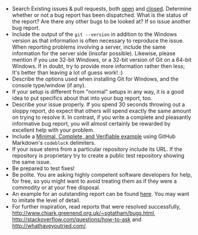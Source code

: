 * Search Existing issues & pull requests, both [open](https://github.com/git-for-windows/git/issues?q=is%3Aopen) and [closed](https://github.com/git-for-windows/git/issues?q=is%3Aclosed). Determine whether or not a bug report has been dispatched. What is the status of the report? Are there any other bugs to be looked at? If so issue another bug report.
* Include the output of the `git --version` in addition to the Windows version as that information is often necessary to reproduce the issue. When reporting problems involving a server, include the same information for the server side (insofar possible). Likewise, please mention if you use 32-bit Windows, or a 32-bit version of Git on a 64-bit Windows. If in doubt, try to provide more information rather then less; It's better than leaving a lot of guess work! :)
* Describe the options used when installing Git for Windows, and the console type/window (if any).
* If your setup is different from "normal" setups in any way, it is a good idea to put specifics about that into your bug report, too.
* Describe your issue properly. If you spend 30 seconds throwing out a sloppy report, do expect that others will spend exactly the same amount on trying to resolve it. In contrast, if you write a complete and pleasantly informative bug report, you will almost certainly be rewarded by excellent help with your problem.
* Include a [Minimal, Complete, and Verifiable example](http://stackoverflow.com/help/mcve) using GitHub Markdown's `codeblock` delimiters.
* If your issue stems from a particular repository include its URL. If the repository is proprietary try to create a public test repository showing the same issue.
* Be prepared to test fixes!
* Be polite. You are asking highly competent software developers for help, for free, so you might want to avoid treating them as if they were a commodity or at your free disposal.
* An example for an outstanding report can be found [here](https://github.com/msysgit/msysgit/issues/206#issuecomment-44574988). You may want to imitate the level of detail.
* For further inspiration, read reports that were resolved successfully, http://www.chiark.greenend.org.uk/~sgtatham/bugs.html, http://stackoverflow.com/questions/how-to-ask and http://whathaveyoutried.com/.